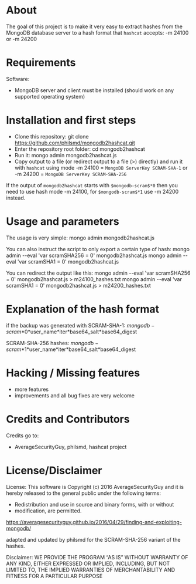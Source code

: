 # About

The goal of this project is to make it very easy to extract hashes from the MongoDB database server to a hash format that `hashcat` accepts: -m 24100 or -m 24200

# Requirements

Software:
- MongoDB server and client must be installed (should work on any supported operating system)

# Installation and first steps

* Clone this repository:
    git clone https://github.com/philsmd/mongodb2hashcat.git
* Enter the repository root folder:
    cd mongodb2hashcat
* Run it:
    mongo admin mongodb2hashcat.js
* Copy output to a file (or redirect output to a file (>) directly) and run it with `hashcat` using mode -m 24100 = `MongoDB ServerKey SCRAM-SHA-1` or -m 24200 = `MongoDB ServerKey SCRAM-SHA-256`

If the output of `mongodb2hashcat` starts with `$mongodb-scram$*0` then you need to use hash mode -m 24100, for `$mongodb-scram$*1` use -m 24200 instead.

# Usage and parameters

The usage is very simple:
  mongo admin mongodb2hashcat.js

You can also instruct the script to only export a certain type of hash:
   mongo admin --eval 'var scramSHA256 = 0' mongodb2hashcat.js
   mongo admin --eval 'var scramSHA1   = 0' mongodb2hashcat.js

You can redirect the output like this:
   mongo admin --eval 'var scramSHA256 = 0' mongodb2hashcat.js > m24100\_hashes.txt
   mongo admin --eval 'var scramSHA1   = 0' mongodb2hashcat.js > m24200\_hashes.txt

# Explanation of the hash format

if the backup was generated with SCRAM-SHA-1:
 $mongodb-scram$\*0\*user\_name\*iter\*base64\_salt\*base64\_digest

SCRAM-SHA-256 hashes:
 $mongodb-scram$\*1\*user\_name\*iter\*base64\_salt\*base64\_digest

# Hacking / Missing features

* more features
* improvements and all bug fixes are very welcome

# Credits and Contributors

Credits go to:

* AverageSecurityGuy, philsmd, hashcat project

# License/Disclaimer

License: This software is Copyright (c) 2016 AverageSecurityGuy and it is hereby released to the general public under the following terms:
 * Redistribution and use in source and binary forms, with or without
 * modification, are permitted.

https://averagesecurityguy.github.io/2016/04/29/finding-and-exploiting-mongodb/

adapted and updated by philsmd for the SCRAM-SHA-256 variant of the hashes.

Disclaimer: WE PROVIDE THE PROGRAM “AS IS” WITHOUT WARRANTY OF ANY KIND, EITHER EXPRESSED OR IMPLIED, INCLUDING, BUT NOT LIMITED TO, THE IMPLIED WARRANTIES OF MERCHANTABILITY AND FITNESS FOR A PARTICULAR PURPOSE
